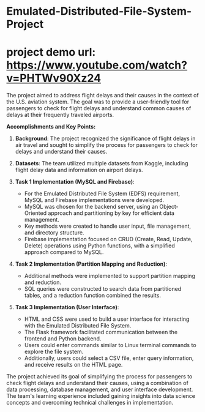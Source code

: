 # Emulated-Distributed-File-System-Project

# project demo url: https://www.youtube.com/watch?v=PHTWv90Xz24

The project aimed to address flight delays and their causes in the context of the U.S. aviation system. The goal was to provide a user-friendly tool for passengers to check for flight delays and understand common causes of delays at their frequently traveled airports.

**Accomplishments and Key Points:**

1. **Background**: The project recognized the significance of flight delays in air travel and sought to simplify the process for passengers to check for delays and understand their causes.

2. **Datasets**: The team utilized multiple datasets from Kaggle, including flight delay data and information on airport delays.

3. **Task 1 Implementation (MySQL and Firebase)**:
   - For the Emulated Distributed File System (EDFS) requirement, MySQL and Firebase implementations were developed.
   - MySQL was chosen for the backend server, using an Object-Oriented approach and partitioning by key for efficient data management.
   - Key methods were created to handle user input, file management, and directory structure.
   - Firebase implementation focused on CRUD (Create, Read, Update, Delete) operations using Python functions, with a simplified approach compared to MySQL.

4. **Task 2 Implementation (Partition Mapping and Reduction)**:
   - Additional methods were implemented to support partition mapping and reduction.
   - SQL queries were constructed to search data from partitioned tables, and a reduction function combined the results.

5. **Task 3 Implementation (User Interface)**:
   - HTML and CSS were used to build a user interface for interacting with the Emulated Distributed File System.
   - The Flask framework facilitated communication between the frontend and Python backend.
   - Users could enter commands similar to Linux terminal commands to explore the file system.
   - Additionally, users could select a CSV file, enter query information, and receive results on the HTML page.

   
The project achieved its goal of simplifying the process for passengers to check flight delays and understand their causes, using a combination of data processing, database management, and user interface development. The team's learning experience included gaining insights into data science concepts and overcoming technical challenges in implementation.
